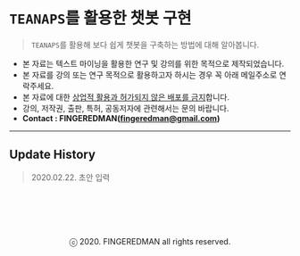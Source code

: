 # `TEANAPS`를 활용한 챗봇 구현

> `TEANAPS`를 활용해 보다 쉽게 챗봇을 구축하는 방법에 대해 알아봅니다.

- 본 자료는 텍스트 마이닝을 활용한 연구 및 강의를 위한 목적으로 제작되었습니다.
- 본 자료를 강의 또는 연구 목적으로 활용하고자 하시는 경우 꼭 아래 메일주소로 연락주세요.
- 본 자료에 대한 <U>상업적 활용과 허가되지 않은 배포를 금지</U>합니다.
- 강의, 저작권, 출판, 특허, 공동저자에 관련해서는 문의 바랍니다.
- **Contact : FINGEREDMAN(fingeredman@gmail.com)**

---
## Update History
> 2020.02.22. 초안 입력  

<br><br>
---
<center>ⓒ 2020. FINGEREDMAN all rights reserved.</center>
